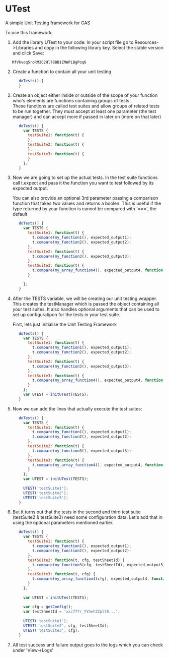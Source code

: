 # UTest
A simple Unit Testing framework for GAS

To use this framework:
1. Add the library UTest to your code:
   In your script file go to Resources->Libraries and copy in the following library key. Select the stable version and click Save: 
```   
   MfVkvoq5roRM2C2Hl70BB1ZMWPiBgPoq6
```
2. Create a function to contain all your unit testing
```javascript
      doTests() {
      }
 ```
2. Create an object either inside or outside of the scope of your function who's elements are functions containing groups of tests.  
  These functions are called test suites and allow groups of related tests to be run together. They must accept at least one parameter (the test manager) and can accept more if passed in later on (more on that later)
```javascript
      doTests() {
        var TESTS {
          testSuite1: function(t) {
          },
          testSuite2: function(t) {
          },
          testSuite3: function(t) {
          }
        };
      }
``` 
3. Now we are going to set up the actual tests.
   In the test suite functions call t.expect and pass it the function you want to test followed by its expected output.  
   
   You can also provide an optional 3rd parameter passing a comparison function that takes two values and returns a boolen. This is useful if the type returned by your function is cannot be compared with '===', the default
```javascript 
      doTests() {
        var TESTS {
          testSuite1: function(t) {
            t.compare(my_function1(), expected_output1);
            t.compare(my_function2(), expected_output2);
          },
          testSuite2: function(t) {
            t.compare(my_function3(), expected_output3);
          },
          testSuite3: function(t) {
            t.compare(my_array_function4(), expected_output4, function(a,b) { return a.equals(b); });
          }

        };
      }
``` 
4. After the TESTS variable, we will be creating our unit testing wrapper. This creates the testManager which is passed the object containing all your test suites. It also handles optional arguments that can be used to set up configuratipon for the tests in your test suite.  

   First, lets just initialise the Unit Testing Framework
```javascript 
      doTests() {
        var TESTS {
          testSuite1: function(t) {
            t.compare(my_function1(), expected_output1);
            t.compare(my_function2(), expected_output2);
          },
          testSuite2: function(t) {
            t.compare(my_function3(), expected_output3);
          },
          testSuite3: function(t) {
            t.compare(my_array_function4(), expected_output4, function(a,b) { return a.equals(b); });
          }
        };
        var UTEST = initUTest(TESTS);
      }
``` 
  5. Now we can add the lines that actually execute the test suites:
```javascript 
      doTests() {
        var TESTS {
          testSuite1: function(t) {
            t.compare(my_function1(), expected_output1);
            t.compare(my_function2(), expected_output2);
          },
          testSuite2: function(t) {
            t.compare(my_function3(), expected_output3);
          },
          testSuite3: function(t) {
            t.compare(my_array_function4(), expected_output4, function(a,b) { return a.equals(b); });
          }
        };
        var UTEST = initUTest(TESTS);
 
        UTEST('testSuite1');
        UTEST('testSuite2');
        UTEST('testSuite3');
      }
``` 
  6. But it turns out that the tests in the second and third test suite (testSuite2 & testSuite3) need some configuration data. Let's add that in using the optional parameters mentioned earlier.
```javascript 
      doTests() {
        var TESTS {
          testSuite1: function(t) {
            t.compare(my_function1(), expected_output1);
            t.compare(my_function2(), expected_output2);
          },
          testSuite2: function(t, cfg, testSheetId) {
            t.compare(my_function3(cfg, testSheetId), expected_output3);
          },
          testSuite3: function(t, cfg) {
            t.compare(my_array_function4(cfg), expected_output4, function(a,b) { return a.equals(b); });
          }
        };
 
        var UTEST = initUTest(TESTS);
 
        var cfg = getConfig();
        var testSheetId = 'xxc777r_YYheh22pl78...';
 
        UTEST('testSuite1');
        UTEST('testSuite2', cfg, testSheetId);
        UTEST('testSuite3', cfg);
      }
``` 
  7. All test success and failure output goes to the logs which you can check under 'View->Logs'
 
 
